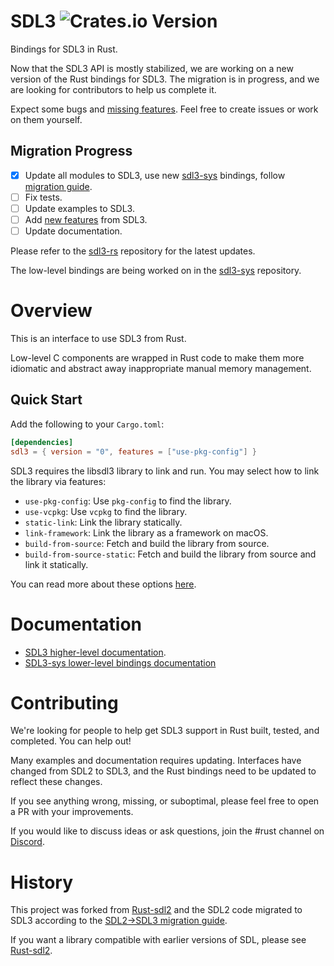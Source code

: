 # SDL3 ![Crates.io Version](https://img.shields.io/crates/v/sdl3)

Bindings for SDL3 in Rust.

Now that the SDL3 API is mostly stabilized, we are working on a new version of the Rust bindings for SDL3.
The migration is in progress, and we are looking for contributors to help us complete it.

Expect some bugs and [missing features](https://wiki.libsdl.org/SDL3/NewFeatures).
Feel free to create issues or work on them yourself.

## Migration Progress

- [x] Update all modules to SDL3, use new [sdl3-sys](https://github.com/maia-s/sdl3-sys-rs) bindings,
  follow [migration guide](https://github.com/libsdl-org/SDL/blob/main/docs/README-migration.md).
- [ ] Fix tests.
- [ ] Update examples to SDL3.
- [ ] Add [new features](https://wiki.libsdl.org/SDL3/NewFeatures) from SDL3.
- [ ] Update documentation.

Please refer to the [sdl3-rs](https://github.com/revmischa/sdl3-rs) repository for the latest updates.

The low-level bindings are being worked on in the [sdl3-sys](https://github.com/maia-s/sdl3-sys-rs) repository.

# Overview

This is an interface to use SDL3 from Rust.

Low-level C components are wrapped in Rust code to make them more idiomatic and
abstract away inappropriate manual memory management.

## Quick Start

Add the following to your `Cargo.toml`:

```toml
[dependencies]
sdl3 = { version = "0", features = ["use-pkg-config"] }
```

SDL3 requires the libsdl3 library to link and run. You may select how to link the library via features:

- `use-pkg-config`: Use `pkg-config` to find the library.
- `use-vcpkg`: Use `vcpkg` to find the library.
- `static-link`: Link the library statically.
- `link-framework`: Link the library as a framework on macOS.
- `build-from-source`: Fetch and build the library from source.
- `build-from-source-static`: Fetch and build the library from source and link it statically.

You can read more about these options [here](https://github.com/maia-s/sdl3-sys-rs/tree/main/sdl3-sys#usage).

# Documentation

- [SDL3 higher-level documentation](https://docs.rs/sdl3/).
- [SDL3-sys lower-level bindings documentation](https://docs.rs/sdl3-sys/latest/sdl3_sys/)

# Contributing

We're looking for people to help get SDL3 support in Rust built, tested, and completed. You can help out!

Many examples and documentation requires updating. Interfaces have changed from SDL2 to SDL3, and the Rust bindings need
to be updated to reflect these changes.

If you see anything wrong, missing, or suboptimal, please feel free to open a PR with your improvements.

If you would like to discuss ideas or ask questions, join the #rust channel on [Discord](https://discord.gg/qMyEpKVnCD).

# History

This project was forked from [Rust-sdl2](https://github.com/Rust-sdl2/rust-sdl2) and the SDL2 code migrated to SDL3
according to the [SDL2->SDL3 migration guide](https://github.com/libsdl-org/SDL/blob/main/docs/README-migration.md).

If you want a library compatible with earlier versions of SDL, please
see [Rust-sdl2](https://github.com/Rust-sdl2/rust-sdl2).
